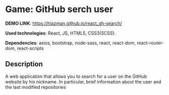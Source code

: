 # Game: GitHub serch user
**DEMO LINK**: https://hlazman.github.io/react_gh-search/

**Used technologies**: React, JS, HTML5, CSS3(SCSS).

**Dependencies**: axios, bootstrap, node-sass, react, react-dom, react-router-dom, react-scripts

## Description

A web application that allows you to search for a user on the GitHub website by his nickname. In particular, brief information about the user and the last modified repositories
